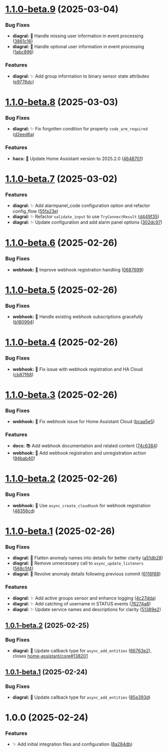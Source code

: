 # [1.1.0-beta.9](https://github.com/mguyard/hass-diagral/compare/v1.1.0-beta.8...v1.1.0-beta.9) (2025-03-04)


### Bug Fixes

* **diagral:** 🐛 Handle missing user information in event processing ([3861c16](https://github.com/mguyard/hass-diagral/commit/3861c16bb0acd692a6e3db24b4847fc749f760a8))
* **diagral:** 🐛 Handle optional user information in event processing ([1abc896](https://github.com/mguyard/hass-diagral/commit/1abc8964eedd48a1af27752457938c24c6bacaa7))


### Features

* **diagral:** ✨ Add group information to binary sensor state attributes ([e9776dc](https://github.com/mguyard/hass-diagral/commit/e9776dc27c48c2093d04e327ac3f06b7c7730884))

# [1.1.0-beta.8](https://github.com/mguyard/hass-diagral/compare/v1.1.0-beta.7...v1.1.0-beta.8) (2025-03-03)


### Bug Fixes

* **diagral:** ✨ Fix forgotten condition for property `code_arm_required` ([d2eed6a](https://github.com/mguyard/hass-diagral/commit/d2eed6a29ab398bdd4da58b7d702380ea010adda))


### Features

* **hacs:** 🔧 Update Home Assistant version to 2025.2.0 ([4648701](https://github.com/mguyard/hass-diagral/commit/464870114a26fd1eaa9b49aa79a85648a2aaa8fb))

# [1.1.0-beta.7](https://github.com/mguyard/hass-diagral/compare/v1.1.0-beta.6...v1.1.0-beta.7) (2025-03-02)


### Features

* **diagral:** ✨ Add alarmpanel_code configuration option and refactor config_flow ([55fa23e](https://github.com/mguyard/hass-diagral/commit/55fa23e0bd8bc420b721908f808a69c64d0e8461))
* **diagral:** ✨ Refactor `validate_input` to use `TryConnectResult` ([d449f35](https://github.com/mguyard/hass-diagral/commit/d449f35b53fdb364813b75328ab3b57fbbab0749))
* **diagral:** ✨ Update configuration and add alarm panel options ([302dc97](https://github.com/mguyard/hass-diagral/commit/302dc97c1772fb1f17d23d4fc5ef09a3eefa0eac))

# [1.1.0-beta.6](https://github.com/mguyard/hass-diagral/compare/v1.1.0-beta.5...v1.1.0-beta.6) (2025-02-26)


### Bug Fixes

* **webhook:** 🔗 Improve webhook registration handling ([0687699](https://github.com/mguyard/hass-diagral/commit/0687699678b86ddd00276ffd1d85dbf166434148))

# [1.1.0-beta.5](https://github.com/mguyard/hass-diagral/compare/v1.1.0-beta.4...v1.1.0-beta.5) (2025-02-26)


### Bug Fixes

* **webhook:** 🔗 Handle existing webhook subscriptions gracefully ([b180994](https://github.com/mguyard/hass-diagral/commit/b180994854669a199b1f085261b045e5a28d554f))

# [1.1.0-beta.4](https://github.com/mguyard/hass-diagral/compare/v1.1.0-beta.3...v1.1.0-beta.4) (2025-02-26)


### Bug Fixes

* **webhook:** 🔗 Fix issue with webhook registration and HA Cloud ([cb87f68](https://github.com/mguyard/hass-diagral/commit/cb87f6856e49ceddc6888887c732c8d0ef52e0c0))

# [1.1.0-beta.3](https://github.com/mguyard/hass-diagral/compare/v1.1.0-beta.2...v1.1.0-beta.3) (2025-02-26)


### Bug Fixes

* **webhook:** 🔧 Fix webhook issue for Home Assistant Cloud ([bcaa5e5](https://github.com/mguyard/hass-diagral/commit/bcaa5e5ce744090d1f922dc652abb99e6ee29527))


### Features

* **docs:** 📚 Add webhook documentation and related content ([74c6384](https://github.com/mguyard/hass-diagral/commit/74c63840474efe81e58d1a895fc4b515a11c71fc))
* **webhook:** 🔗 Add webhook registration and unregistration action ([94bab40](https://github.com/mguyard/hass-diagral/commit/94bab40f14b894a8302ee32f6ac3606b5aabcb1c))

# [1.1.0-beta.2](https://github.com/mguyard/hass-diagral/compare/v1.1.0-beta.1...v1.1.0-beta.2) (2025-02-26)


### Bug Fixes

* **webhook:** 🔧 Use `async_create_cloudhook` for webhook registration ([48356cd](https://github.com/mguyard/hass-diagral/commit/48356cd0494d997e3d6f4d0eb844d5c8b19b8ef0))

# [1.1.0-beta.1](https://github.com/mguyard/hass-diagral/compare/v1.0.1-beta.2...v1.1.0-beta.1) (2025-02-26)


### Bug Fixes

* **diagral:** 🐛 Flatten anomaly names into details for better clarity ([a51db28](https://github.com/mguyard/hass-diagral/commit/a51db2854ae579d8b37258b5a3515ef8970d71a4))
* **diagral:** 🐛 Remove unnecessary call to `async_update_listeners` ([568c5f4](https://github.com/mguyard/hass-diagral/commit/568c5f4ca7f80f15fff11b13885ad595cb437e1d))
* **diagral:** 🐛 Revolve anomaly details following previous commit ([6116f88](https://github.com/mguyard/hass-diagral/commit/6116f88d917d29c7c5c0d84b3350dcce5fcd980d))


### Features

* **diagral:** ✨ Add active groups sensor and enhance logging ([4c27dda](https://github.com/mguyard/hass-diagral/commit/4c27ddabe342c505d127a9ceeb56f5aa4000ec39))
* **diagral:** ✨ Add catching of username in STATUS events ([76274a8](https://github.com/mguyard/hass-diagral/commit/76274a8e45c82986e144f2b9dca2ab95f2c8c73a))
* **diagral:** ✨ Update service names and descriptions for clarity ([51389e2](https://github.com/mguyard/hass-diagral/commit/51389e2216a0e2336dfa78fac3b0e198259c84dc))

## [1.0.1-beta.2](https://github.com/mguyard/hass-diagral/compare/v1.0.1-beta.1...v1.0.1-beta.2) (2025-02-25)


### Bug Fixes

* **diagral:** 🐛 Update callback type for `async_add_entities` ([66763e2](https://github.com/mguyard/hass-diagral/commit/66763e29cd03b959a132f52ea881175453bb4f37)), closes [home-assistant/core#138201](https://github.com/home-assistant/core/issues/138201)

## [1.0.1-beta.1](https://github.com/mguyard/hass-diagral/compare/v1.0.0...v1.0.1-beta.1) (2025-02-24)


### Bug Fixes

* **diagral:** 🐛 Update callback type for `async_add_entities` ([85e393d](https://github.com/mguyard/hass-diagral/commit/85e393df3ac05208bface8401dba63258edf1d82))

# 1.0.0 (2025-02-24)


### Features

* ✨ Add initial integration files and configuration ([8a284db](https://github.com/mguyard/hass-diagral/commit/8a284dbcb2baf8f1de2e4278111fb36bcd30df4b))
